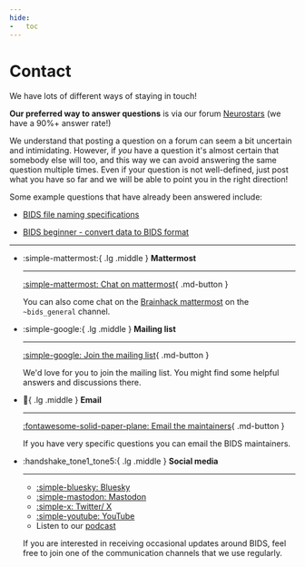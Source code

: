 ```yaml
---
hide:
-   toc
---
```


# Contact

We have lots of different ways of staying in touch!

**Our preferred way to answer questions** is via our forum
[Neurostars](https://neurostars.org/tags/bids) (we have a 90%+ answer rate!)

We understand that posting a question on a forum can seem a bit uncertain and intimidating.
However, if _you_ have a question it's almost certain that somebody else will too,
and this way we can avoid answering the same question multiple times.
Even if your question is not well-defined,
just post what you have so far and we will be able to point you in the right direction!

Some example questions that have already been answered include:

-   [BIDS file naming specifications](https://neurostars.org/t/bids-beginner-convert-data-to-bids-format/1364)

-   [BIDS beginner - convert data to BIDS format](https://neurostars.org/t/bids-beginner-convert-data-to-bids-format/1364)

---

<div class="grid cards" markdown>

-   :simple-mattermost:{ .lg .middle } __Mattermost__

    ---

    [:simple-mattermost: Chat on mattermost](https://mattermost.brainhack.org/brainhack/channels/bids_general){ .md-button }

    You can also come chat on the [Brainhack mattermost](https://mattermost.brainhack.org/) on the `~bids_general` channel.

-   :simple-google:{ .lg .middle } __Mailing list__

    ---

    [:simple-google: Join the mailing list](https://groups.google.com/g/bids-discussion){ .md-button }

    We'd love for you to join the mailing list.
    You might find some helpful answers and discussions there.

-   :email:{ .lg .middle } __Email__

    ---

    [:fontawesome-solid-paper-plane: Email the maintainers](mailto:bids.maintenance+question@gmail.com){ .md-button }

    If you have very specific questions you can email the BIDS maintainers.


-   :handshake_tone1_tone5:{ .lg .middle } __Social media__

    ---

    -   [:simple-bluesky: Bluesky](https://bsky.app/profile/bidsstandard.bsky.social/)
    -   [:simple-mastodon: Mastodon](https://fosstodon.org/@bidsstandard/)
    -   [:simple-x: Twitter/ X ](https://x.com/BIDSstandard)
    -   [:simple-youtube: YouTube](https://www.youtube.com/embed/-c4PUhTwmz4)
    -   Listen to our [podcast](https://anchor.fm/bids-maintenance)

    If you are interested in receiving occasional updates around BIDS,
    feel free to join one of the communication channels that we use regularly.


</div>

<!--
<div class="iframe-container">
  <iframe
    src="https://www.youtube.com/embed/-c4PUhTwmz4"
    title="YouTube video player"
    frameborder="0"
    allow="accelerometer; autoplay; clipboard-write; encrypted-media; gyroscope; picture-in-picture" allowfullscreen>
  </iframe>
</div>
-->
